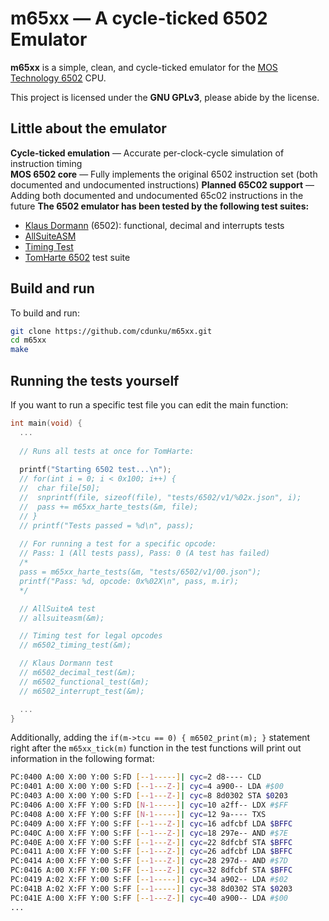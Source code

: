 # m65xx — A cycle-ticked 6502 Emulator

**m65xx** is a simple, clean, and cycle-ticked emulator for the [MOS Technology 6502](https://en.wikipedia.org/wiki/MOS_Technology_6502) CPU.

This project is licensed under the **GNU GPLv3**, please abide by the license.

## Little about the emulator

**Cycle-ticked emulation** — Accurate per-clock-cycle simulation of instruction timing  
**MOS 6502 core** — Fully implements the original 6502 instruction set (both documented and undocumented instructions)
**Planned 65C02 support** — Adding both documented and undocumented 65c02 instructions in the future
**The 6502 emulator has been tested by the following test suites:** 
- [Klaus Dormann](https://github.com/Klaus2m5/6502_65C02_functional_tests) (6502): functional, decimal and interrupts tests
- [AllSuiteASM](https://github.com/MusicOfMusiX/6502emu/blob/master/AllSuiteA.asm)
- [Timing Test](https://github.com/BigEd/6502timing)
- [TomHarte 6502](https://github.com/SingleStepTests/ProcessorTests/tree/main/6502) test suite


## Build and run

To build and run:

```bash
git clone https://github.com/cdunku/m65xx.git
cd m65xx
make
```

## Running the tests yourself

If you want to run a specific test file you can edit the main function:
```c
int main(void) {
  ...
  
  // Runs all tests at once for TomHarte:
  
  printf("Starting 6502 test...\n");
  // for(int i = 0; i < 0x100; i++) {
  //  char file[50];
  //  snprintf(file, sizeof(file), "tests/6502/v1/%02x.json", i);
  //  pass += m65xx_harte_tests(&m, file);
  // }
  // printf("Tests passed = %d\n", pass);
  
  // For running a test for a specific opcode:
  // Pass: 1 (All tests pass), Pass: 0 (A test has failed)
  /*
  pass = m65xx_harte_tests(&m, "tests/6502/v1/00.json");
  printf("Pass: %d, opcode: 0x%02X\n", pass, m.ir);
  */

  // AllSuiteA test
  // allsuiteasm(&m);

  // Timing test for legal opcodes
  // m6502_timing_test(&m);

  // Klaus Dormann test
  // m6502_decimal_test(&m);
  // m6502_functional_test(&m);
  // m6502_interrupt_test(&m);

  ...
}
```

Additionally, adding the `if(m->tcu == 0) { m6502_print(m); }` statement right after the `m65xx_tick(m)` function in the test functions will print out information in the following format:
```bash
PC:0400 A:00 X:00 Y:00 S:FD [--1-----]| cyc=2 d8---- CLD
PC:0401 A:00 X:00 Y:00 S:FD [--1---Z-]| cyc=4 a900-- LDA #$00
PC:0403 A:00 X:00 Y:00 S:FD [--1---Z-]| cyc=8 8d0302 STA $0203
PC:0406 A:00 X:FF Y:00 S:FD [N-1-----]| cyc=10 a2ff-- LDX #$FF
PC:0408 A:00 X:FF Y:00 S:FF [N-1-----]| cyc=12 9a---- TXS
PC:0409 A:00 X:FF Y:00 S:FF [--1---Z-]| cyc=16 adfcbf LDA $BFFC
PC:040C A:00 X:FF Y:00 S:FF [--1---Z-]| cyc=18 297e-- AND #$7E
PC:040E A:00 X:FF Y:00 S:FF [--1---Z-]| cyc=22 8dfcbf STA $BFFC
PC:0411 A:00 X:FF Y:00 S:FF [--1---Z-]| cyc=26 adfcbf LDA $BFFC
PC:0414 A:00 X:FF Y:00 S:FF [--1---Z-]| cyc=28 297d-- AND #$7D
PC:0416 A:00 X:FF Y:00 S:FF [--1---Z-]| cyc=32 8dfcbf STA $BFFC
PC:0419 A:02 X:FF Y:00 S:FF [--1-----]| cyc=34 a902-- LDA #$02
PC:041B A:02 X:FF Y:00 S:FF [--1-----]| cyc=38 8d0302 STA $0203
PC:041E A:00 X:FF Y:00 S:FF [--1---Z-]| cyc=40 a900-- LDA #$00
...
```
